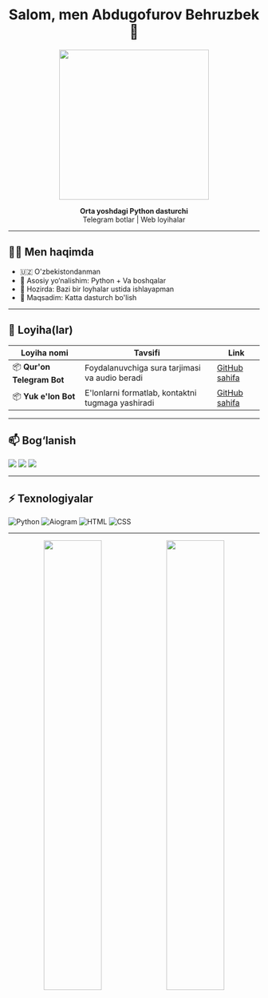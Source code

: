 <h1 align="center">Salom, men Abdugofurov Behruzbek 👋</h1>

<p align="center">
  <img src="https://media.giphy.com/media/qgQUggAC3Pfv687qPC/giphy.gif" width="300"/>
</p>

<p align="center">
  <b>Orta yoshdagi Python dasturchi</b> <br>
  Telegram botlar | Web loyihalar 
</p>

---

## 🧑‍💻 Men haqimda

- 🇺🇿 O'zbekistondanman
- 💼 Asosiy yo‘nalishim: Python + Va boshqalar
- 🔭 Hozirda: Bazi bir loyhalar ustida ishlayapman
- 🎯 Maqsadim: Katta dasturch bo'lish

---

## 🚀 Loyiha(lar)

| Loyiha nomi | Tavsifi | Link |
|------------|---------|------|
| 📦 **Qur'on Telegram Bot** | Foydalanuvchiga sura tarjimasi va audio beradi | [GitHub sahifa](https://github.com/youngprogrammist/Quran-Bot) |
| 📦 **Yuk e'lon Bot** | E'lonlarni formatlab, kontaktni tugmaga yashiradi | [GitHub sahifa](https://github.com/youngprogrammist/ShippingBot) |

---

## 📫 Bog‘lanish

<p>
  <a href="mailto:youremail@example.com"><img src="https://img.shields.io/badge/email-grey?style=for-the-badge&logo=gmail&logoColor=white" /></a>
  <a href="https://t.me/username"><img src="https://img.shields.io/badge/Telegram-2CA5E0?style=for-the-badge&logo=telegram&logoColor=white" /></a>
  <a href="https://github.com/youngprogrammist"><img src="https://img.shields.io/badge/GitHub-100000?style=for-the-badge&logo=github&logoColor=white" /></a>
</p>

---

## ⚡ Texnologiyalar

![Python](https://img.shields.io/badge/Python-3776AB?style=flat&logo=python&logoColor=white)
![Aiogram](https://img.shields.io/badge/Aiogram-2196F3?style=flat&logo=telegram&logoColor=white)
![HTML](https://img.shields.io/badge/HTML5-e34c26?style=flat&logo=html5&logoColor=white)
![CSS](https://img.shields.io/badge/CSS3-264de4?style=flat&logo=css3&logoColor=white)

---

<p align="center">
  <img src="https://github-readme-stats.vercel.app/api?username=youngprogrammist&show_icons=true&theme=tokyonight" width="48%"/>
  <img src="https://github-readme-streak-stats.herokuapp.com/?user=youngprogrammist&theme=tokyonight" width="48%"/>
</p>

